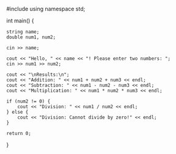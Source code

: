 #include <iostream> 
using namespace std;

int main() {
    
    string name; 
    double num1, num2; 
   
    cin >> name;

    cout << "Hello, " << name << "! Please enter two numbers: ";
    cin >> num1 >> num2;

    cout << "\nResults:\n"; 
    cout << "Addition: " << num1 + num2 + num3 << endl; 
    cout << "Subtraction: " << num1 - num2 - num3 << endl; 
    cout << "Multiplication: " << num1 * num2 * num3 << endl; 

    if (num2 != 0) {
        cout << "Division: " << num1 / num2 << endl; 
    } else {
        cout << "Division: Cannot divide by zero!" << endl; 
    }

    return 0; 
}
